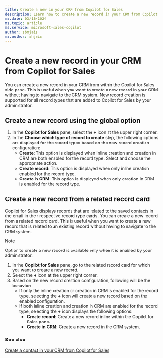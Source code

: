 ```yaml
---
title: Create a new in your CRM from Copilot for Sales
description: Learn how to create a new record in your CRM from Copilot for Sales.
ms.date: 03/18/2024
ms.topic: article
ms.service: microsoft-sales-copilot
author: sbmjais
ms.author: shjais
---
```


# Create a new record in your CRM from Copilot for Sales

You can create a new record in your CRM from within the Copilot for Sales side pane. This is useful when you want to create a new record in your CRM without having to navigate to the CRM system. New record creation is supported for all record types that are added to Copilot for Sales by your administrator.

## Create a new record using the global option

1. In the **Copilot for Sales** pane, select the **+** icon at the upper right corner.
1. In the **Choose which type of record to create** step, the following options are displayed for the record types based on the new record creation configuration:
    - **Create**: This option is displayed when inline creation and creation in CRM are both enabled for the record type. Select and choose the appropriate action.
    - **Create record**: This option is displayed when only inline creation enabled for the record type.
    - **Create in CRM**: This option is displayed when only creation in CRM is enabled for the record type.


## Create a new record from a related record card    

Copilot for Sales displays records that are related to the saved contacts in the email in their respective record type cards. You can create a new record from a related record card. This is useful when you want to create a new record that is related to an existing record without having to navigate to the CRM system.

> [!NOTE]
> Option to create a new record is available only when it is enabled by your administrator.

1. In the **Copilot for Sales** pane, go to the related record card for which you want to create a new record.
2. Select the **+** icon at the upper right corner.
3. Based on the new record creation configuration, following will be the behavior:
    - If only the inline creation or creation in CRM is enabled for the record type, selecting the **+** icon will create a new record based on the enabled configuration.
    - If both inline creation and creation in CRM are enabled for the record type, selecting the **+** icon displays the following options:
        - **Create record**: Create a new record inline within the Copilot for Sales pane.
        - **Create in CRM**: Create a new record in the CRM system.

### See also
[Create a contact in your CRM from Copilot for Sales](create-contact-crm-sales-copilot.md)